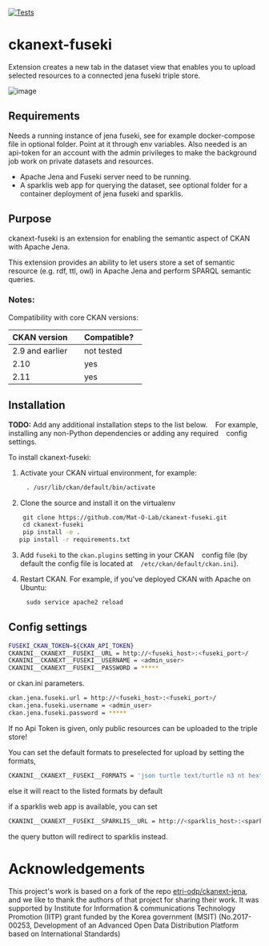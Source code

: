 [![Tests](https://github.com/Mat-O-Lab/ckanext-fuseki/actions/workflows/test.yml/badge.svg)](https://github.com/Mat-O-Lab/ckanext-fuseki/actions/workflows/test.yml)

# ckanext-fuseki

Extension creates a new tab in the dataset view that enables you to upload selected resources to a connected jena fuseki triple store. 

![image](ckan-fuseki.png)

## Requirements
Needs a running instance of jena fuseki, see for example docker-compose file in optional folder. 
Point at it through env variables. Also needed is an api-token for an account with the admin privileges to make the background job work on private datasets and resources.

* Apache Jena and Fuseki server need to be running.
* <optional> A sparklis web app for querying the dataset, see optional folder for a container deployment of jena fuseki and sparklis.

## Purpose

ckanext-fuseki is an extension for enabling the semantic aspect of CKAN with Apache Jena.

This extension provides an ability to let users store a set of semantic resource (e.g. rdf, ttl, owl) in Apache Jena and perform SPARQL semantic queries.

### Notes:

Compatibility with core CKAN versions:

| CKAN version    | Compatible?   |
| --------------- | ------------- |
| 2.9 and earlier  | not tested    |
| 2.10             | yes    |
| 2.11            | yes    |


## Installation

**TODO:** Add any additional installation steps to the list below.
   For example, installing any non-Python dependencies or adding any required
   config settings.

To install ckanext-fuseki:

1. Activate your CKAN virtual environment, for example:
```bash
     . /usr/lib/ckan/default/bin/activate
```
2. Clone the source and install it on the virtualenv
```bash
    git clone https://github.com/Mat-O-Lab/ckanext-fuseki.git
    cd ckanext-fuseki
    pip install -e .
   pip install -r requirements.txt
```
3. Add `fuseki` to the `ckan.plugins` setting in your CKAN
   config file (by default the config file is located at
   `/etc/ckan/default/ckan.ini`).

4. Restart CKAN. For example, if you've deployed CKAN with Apache on Ubuntu:
```bash
     sudo service apache2 reload
```

## Config settings

```bash
FUSEKI_CKAN_TOKEN=${CKAN_API_TOKEN}
CKANINI__CKANEXT__FUSEKI__URL = http://<fuseki_host>:<fuseki_port>/
CKANINI__CKANEXT__FUSEKI__USERNAME = <admin_user>
CKANINI__CKANEXT__FUSEKI__PASSWORD = *****
```
or ckan.ini parameters.
```bash
ckan.jena.fuseki.url = http://<fuseki_host>:<fuseki_port>/
ckan.jena.fuseki.username = <admin_user>
ckan.jena.fuseki.password = *****
```
If no Api Token is given, only public resources can be uploaded to the triple store!

You can set the default formats to preselected for upload by setting the formats,
```bash
CKANINI__CKANEXT__FUSEKI__FORMATS = 'json turtle text/turtle n3 nt hext trig longturtle xml json-ld ld+json'
```
else it will react to the listed formats by default

if a sparklis web app is available, you can set
```bash
CKANINI__CKANEXT__FUSEKI__SPARKLIS__URL = http://<sparklis_host>:<sparklis_port>/
```
the query button will redirect to sparklis instead.

# Acknowledgements

This project's work is based on a fork of the repo [etri-odp/ckanext-jena](https://github.com/etri-odp/ckanext-jena), and we like to thank the authors of that project for sharing their work.
It was supported by Institute for Information & communications Technology Promotion (IITP) grant funded by the Korea government (MSIT) (No.2017-00253, Development of an Advanced Open Data Distribution Platform based on International Standards)

